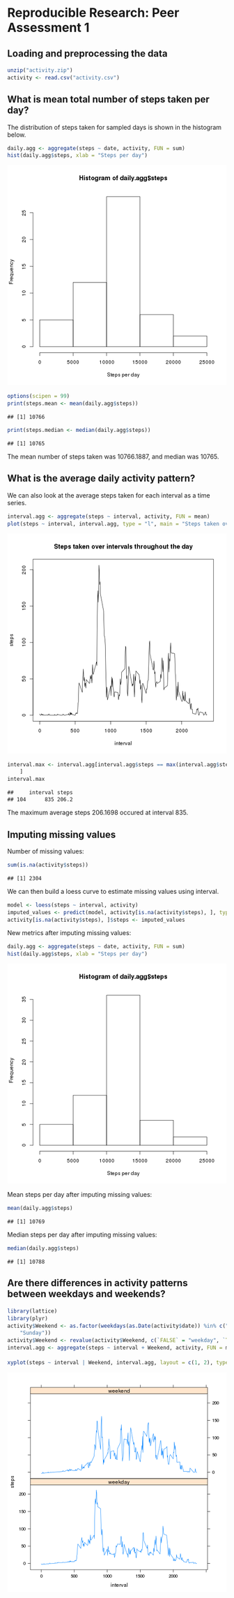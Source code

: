 # Reproducible Research: Peer Assessment 1


## Loading and preprocessing the data

```r
unzip("activity.zip")
activity <- read.csv("activity.csv")
```



## What is mean total number of steps taken per day?

The distribution of steps taken for sampled days is shown in the histogram below.

```r
daily.agg <- aggregate(steps ~ date, activity, FUN = sum)
hist(daily.agg$steps, xlab = "Steps per day")
```

![plot of chunk unnamed-chunk-2](figure/unnamed-chunk-2.png) 




```r
options(scipen = 99)
print(steps.mean <- mean(daily.agg$steps))
```

```
## [1] 10766
```

```r
print(steps.median <- median(daily.agg$steps))
```

```
## [1] 10765
```


The mean number of steps taken was 10766.1887, and median was 10765.

## What is the average daily activity pattern?

We can also look at the average steps taken for each interval as a time series.

```r
interval.agg <- aggregate(steps ~ interval, activity, FUN = mean)
plot(steps ~ interval, interval.agg, type = "l", main = "Steps taken over intervals throughout the day")
```

![plot of chunk unnamed-chunk-4](figure/unnamed-chunk-4.png) 



```r
interval.max <- interval.agg[interval.agg$steps == max(interval.agg$steps), 
    ]
interval.max
```

```
##     interval steps
## 104      835 206.2
```

The maximum average steps 206.1698 occured at interval 835.

## Imputing missing values

Number of missing values:

```r
sum(is.na(activity$steps))
```

```
## [1] 2304
```

We can then build a loess curve to estimate missing values using interval.

```r
model <- loess(steps ~ interval, activity)
imputed_values <- predict(model, activity[is.na(activity$steps), ], type = "response")
activity[is.na(activity$steps), ]$steps <- imputed_values
```


New metrics after imputing missing values:

```r
daily.agg <- aggregate(steps ~ date, activity, FUN = sum)
hist(daily.agg$steps, xlab = "Steps per day")
```

![plot of chunk unnamed-chunk-8](figure/unnamed-chunk-8.png) 


Mean steps per day after imputing missing values:

```r
mean(daily.agg$steps)
```

```
## [1] 10769
```


Median steps per day after imputing missing values:

```r
median(daily.agg$steps)
```

```
## [1] 10788
```



## Are there differences in activity patterns between weekdays and weekends?


```r
library(lattice)
library(plyr)
activity$Weekend <- as.factor(weekdays(as.Date(activity$date)) %in% c("Saturday", 
    "Sunday"))
activity$Weekend <- revalue(activity$Weekend, c(`FALSE` = "weekday", `TRUE` = "weekend"))
interval.agg <- aggregate(steps ~ interval + Weekend, activity, FUN = mean)

xyplot(steps ~ interval | Weekend, interval.agg, layout = c(1, 2), type = "l")
```

![plot of chunk unnamed-chunk-11](figure/unnamed-chunk-11.png) 


